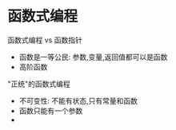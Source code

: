 # 函数式编程

函数式编程 vs 函数指针

- 函数是一等公民: 参数,变量,返回值都可以是函数
- 高阶函数

"正统"的函数式编程

- 不可变性: 不能有状态,只有常量和函数
- 函数只能有一个参数
- 
